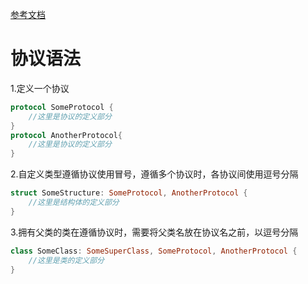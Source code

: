 [参考文档](https://www.jianshu.com/p/87bcd8694d38)

# 协议语法

1.定义一个协议

```swift
protocol SomeProtocol {
    //这里是协议的定义部分
}
protocol AnotherProtocol{
    //这里是协议的定义部分
}
```

2.自定义类型遵循协议使用冒号，遵循多个协议时，各协议间使用逗号分隔

```swift
struct SomeStructure: SomeProtocol, AnotherProtocol {
    //这里是结构体的定义部分
}
```

3.拥有父类的类在遵循协议时，需要将父类名放在协议名之前，以逗号分隔

```swift
class SomeClass: SomeSuperClass, SomeProtocol, AnotherProtocol {
    //这里是类的定义部分
}
```